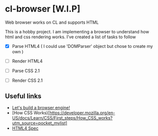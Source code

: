 # cl-browser [W.I.P]
Web browser works on CL and supports HTML

This is a hobby project. I am implementing a browser to understand how html and css rendering works.
I've created a list of tasks to follow

- [x] Parse HTML4 ( I could use 'DOMParser' object but chose to create my own )
- [ ] Render HTML4
- [ ] Parse CSS 2.1
- [ ] Render CSS 2.1


## Useful links

- [Let's build a browser engine!](https://limpet.net/mbrubeck/2014/08/08/toy-layout-engine-1.html)
- [How CSS Works)[https://developer.mozilla.org/en-US/docs/Learn/CSS/First_steps/How_CSS_works?utm_source=pocket_mylist]
- [HTML4 Spec](https://www.w3.org/TR/html401/)
